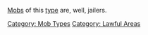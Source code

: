 [Mobs](:Category:_Mobs "wikilink") of this
[type](:Category:_Mob_Types "wikilink") are, well, jailers.

[Category: Mob Types](Category:_Mob_Types "wikilink") [Category: Lawful
Areas](Category:_Lawful_Areas "wikilink")
